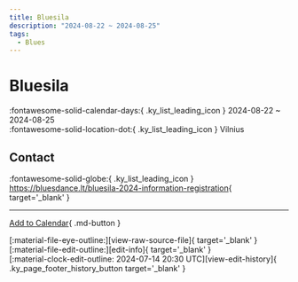 ```yaml
---
title: Bluesila
description: "2024-08-22 ~ 2024-08-25"
tags:
  - Blues
---
```


# Bluesila 

:fontawesome-solid-calendar-days:{ .ky_list_leading_icon } 2024-08-22 ~ 2024-08-25  
:fontawesome-solid-location-dot:{ .ky_list_leading_icon } Vilnius  

## Contact

:fontawesome-solid-globe:{ .ky_list_leading_icon } <https://bluesdance.lt/bluesila-2024-information-registration>{ target='_blank' }  

---

[Add to Calendar](https://swing.news/ics/en/2024/lt/bluesila-2024.ics){ .md-button }

<div class="ky_page_footer" markdown>
<div class="ky_page_footer_trailing" markdown="span">
[:material-file-eye-outline:][view-raw-source-file]{ target='_blank' }
[:material-file-edit-outline:][edit-info]{ target='_blank' }
</div>
<div class="ky_page_footer_leading" markdown="span">
[:material-clock-edit-outline: 2024-07-14 20:30 UTC][view-edit-history]{ .ky_page_footer_history_button target='_blank' }
</div>
</div>

[view-raw-source-file]: https://github.com/swingdance/events/blob/main/2024/lt/bluesila-2024.json "View Raw Source File"
[edit-info]: https://github.com/swingdance/events/issues/new?assignees=&labels=update+event&projects=&template=03-update_entity.yml&title=%5B2024%2Flt%5D%20Bluesila&region=lt&year=2024&id=bluesila-2024&name=Bluesila&org_id= "Edit Info"

[view-edit-history]: https://github.com/swingdance/events/commits/main/2024/lt/bluesila-2024.json "View Edit History"
